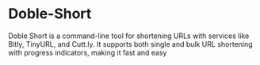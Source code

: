# Doble-Short
Doble Short is a command-line tool for shortening URLs with services like Bitly, TinyURL, and Cutt.ly. It supports both single and bulk URL shortening with progress indicators, making it fast and easy
